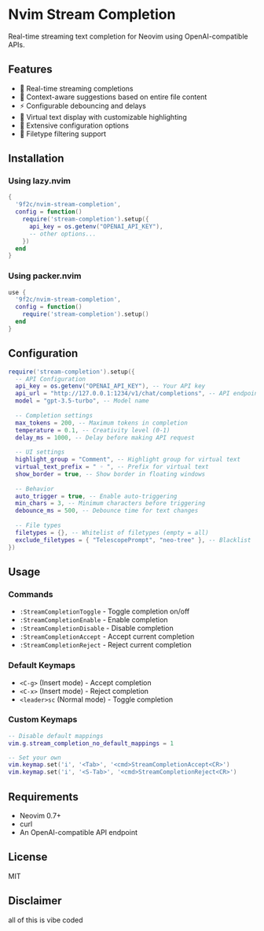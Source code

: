 # Nvim Stream Completion

Real-time streaming text completion for Neovim using OpenAI-compatible APIs.

## Features

- 🚀 Real-time streaming completions
- 📝 Context-aware suggestions based on entire file content
- ⚡ Configurable debouncing and delays
- 🎨 Virtual text display with customizable highlighting
- 🔧 Extensive configuration options
- 📁 Filetype filtering support

## Installation

### Using lazy.nvim
```lua
{
  '9f2c/nvim-stream-completion',
  config = function()
    require('stream-completion').setup({
      api_key = os.getenv("OPENAI_API_KEY"),
      -- other options...
    })
  end
}
```

### Using packer.nvim
```lua
use {
  '9f2c/nvim-stream-completion',
  config = function()
    require('stream-completion').setup()
  end
}
```

## Configuration

```lua
require('stream-completion').setup({
  -- API Configuration
  api_key = os.getenv("OPENAI_API_KEY"), -- Your API key
  api_url = "http://127.0.0.1:1234/v1/chat/completions", -- API endpoint
  model = "gpt-3.5-turbo", -- Model name
  
  -- Completion settings
  max_tokens = 200, -- Maximum tokens in completion
  temperature = 0.1, -- Creativity level (0-1)
  delay_ms = 1000, -- Delay before making API request
  
  -- UI settings
  highlight_group = "Comment", -- Highlight group for virtual text
  virtual_text_prefix = " ◦ ", -- Prefix for virtual text
  show_border = true, -- Show border in floating windows
  
  -- Behavior
  auto_trigger = true, -- Enable auto-triggering
  min_chars = 3, -- Minimum characters before triggering
  debounce_ms = 500, -- Debounce time for text changes
  
  -- File types
  filetypes = {}, -- Whitelist of filetypes (empty = all)
  exclude_filetypes = { "TelescopePrompt", "neo-tree" }, -- Blacklist
})
```

## Usage

### Commands
- `:StreamCompletionToggle` - Toggle completion on/off
- `:StreamCompletionEnable` - Enable completion
- `:StreamCompletionDisable` - Disable completion
- `:StreamCompletionAccept` - Accept current completion
- `:StreamCompletionReject` - Reject current completion

### Default Keymaps
- `<C-g>` (Insert mode) - Accept completion
- `<C-x>` (Insert mode) - Reject completion
- `<leader>sc` (Normal mode) - Toggle completion

### Custom Keymaps
```lua
-- Disable default mappings
vim.g.stream_completion_no_default_mappings = 1

-- Set your own
vim.keymap.set('i', '<Tab>', '<cmd>StreamCompletionAccept<CR>')
vim.keymap.set('i', '<S-Tab>', '<cmd>StreamCompletionReject<CR>')
```

## Requirements
- Neovim 0.7+
- curl
- An OpenAI-compatible API endpoint

## License
MIT

## Disclaimer
all of this is vibe coded
